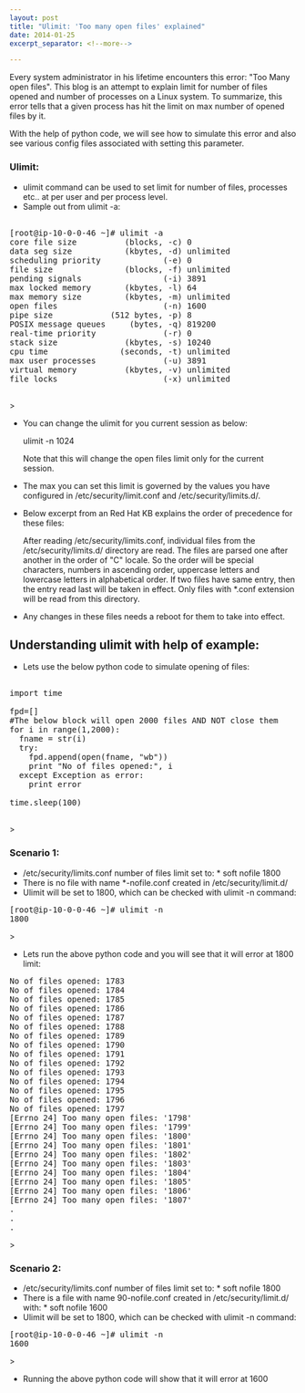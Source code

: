 ```yaml
---
layout: post
title: "Ulimit: 'Too many open files' explained"
date: 2014-01-25
excerpt_separator: <!--more-->

---
```


Every system administrator in his lifetime encounters this error: "Too Many open files". This blog is an attempt to explain limit for number of files opened and number of processes on a Linux system. To summarize, this error tells that a given process has hit the limit on max number of opened files by it.

With the help of python code, we will see how to simulate this error and also see various config files associated with setting this parameter.
<!--more-->

### Ulimit:

- ulimit command can be used to set limit for number of files, processes etc.. at per user and per process level.
- Sample out from ulimit -a:

<pre>

[root@ip-10-0-0-46 ~]# ulimit -a
core file size          (blocks, -c) 0
data seg size           (kbytes, -d) unlimited
scheduling priority             (-e) 0
file size               (blocks, -f) unlimited
pending signals                 (-i) 3891
max locked memory       (kbytes, -l) 64
max memory size         (kbytes, -m) unlimited
open files                      (-n) 1600
pipe size            (512 bytes, -p) 8
POSIX message queues     (bytes, -q) 819200
real-time priority              (-r) 0
stack size              (kbytes, -s) 10240
cpu time               (seconds, -t) unlimited
max user processes              (-u) 3891
virtual memory          (kbytes, -v) unlimited
file locks                      (-x) unlimited

</pre>>


- You can change the ulimit for you current session as below:

	ulimit -n 1024

	Note that this will change the open files limit only for the current session.

- The max you can set this limit is governed by the values you have configured in /etc/security/limit.conf and /etc/security/limits.d/<various-files>.

- Below excerpt from an Red Hat KB explains the order of precedence for these files:

	After reading /etc/security/limits.conf, individual files from the /etc/security/limits.d/ directory are read. The files are parsed one after another in the order of "C" locale. So the order will be special characters, numbers in ascending order, uppercase letters and lowercase letters in alphabetical order. If two files have same entry, then the entry read last will be taken in effect. Only files with *.conf extension will be read from this directory.

- Any changes in these files needs a reboot for them to take into effect.


## Understanding ulimit with help of example:

- Lets use the below python code to simulate opening of files:

<pre>

import time

fpd=[]
#The below block will open 2000 files AND NOT close them
for i in range(1,2000):
  fname = str(i)
  try:
  	fpd.append(open(fname, "wb"))
  	print "No of files opened:", i
  except Exception as error:
	print error

time.sleep(100)

</pre>>

### Scenario 1:
- /etc/security/limits.conf number of files limit set to: * soft nofile 1800
- There is no file with name *-nofile.conf created in /etc/security/limit.d/
- Ulimit will be set to 1800, which can be checked with ulimit -n command:

<pre>
[root@ip-10-0-0-46 ~]# ulimit -n
1800
</pre>>

- Lets run the above python code and you will see that it will error at 1800 limit:


<pre>
No of files opened: 1783
No of files opened: 1784
No of files opened: 1785
No of files opened: 1786
No of files opened: 1787
No of files opened: 1788
No of files opened: 1789
No of files opened: 1790
No of files opened: 1791
No of files opened: 1792
No of files opened: 1793
No of files opened: 1794
No of files opened: 1795
No of files opened: 1796
No of files opened: 1797
[Errno 24] Too many open files: '1798'
[Errno 24] Too many open files: '1799'
[Errno 24] Too many open files: '1800'
[Errno 24] Too many open files: '1801'
[Errno 24] Too many open files: '1802'
[Errno 24] Too many open files: '1803'
[Errno 24] Too many open files: '1804'
[Errno 24] Too many open files: '1805'
[Errno 24] Too many open files: '1806'
[Errno 24] Too many open files: '1807'
.
.
.
</pre>>


### Scenario 2:
- /etc/security/limits.conf number of files limit set to: * soft nofile 1800
- There is a file with name 90-nofile.conf created in /etc/security/limit.d/ with:  *          soft    nofile    1600
- Ulimit will be set to 1800, which can be checked with ulimit -n command:
<pre>
[root@ip-10-0-0-46 ~]# ulimit -n
1600
</pre>>
- Running the above python code will show that it will error at 1600





